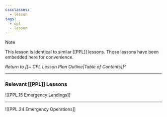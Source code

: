 ```yaml
---
cssclasses:
  - lesson
tags:
  - cpl
  - lesson
---
```

> [!note]
> This lesson is identical to similar [[PPL]] lessons. Those lessons have been embedded here for convenience.

*Return to [[~ CPL Lesson Plan Outline|Table of Contents]]^*

---

### Relevant [[PPL]] Lessons
![[PPL.15 Emergency Landings]]

---

![[PPL.24 Emergency Operations]]